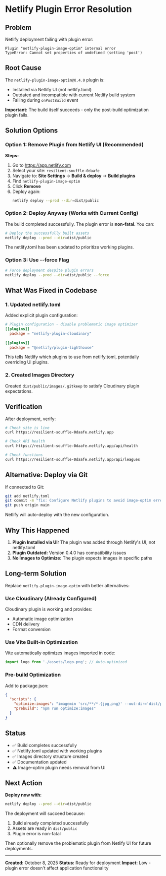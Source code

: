 # Netlify Plugin Error Resolution

## Problem

Netlify deployment failing with plugin error:
```
Plugin "netlify-plugin-image-optim" internal error
TypeError: Cannot set properties of undefined (setting 'post')
```

## Root Cause

The `netlify-plugin-image-optim@0.4.0` plugin is:
- Installed via Netlify UI (not netlify.toml)
- Outdated and incompatible with current Netlify build system
- Failing during `onPostBuild` event

**Important:** The build itself succeeds - only the post-build optimization plugin fails.

## Solution Options

### Option 1: Remove Plugin from Netlify UI (Recommended)

**Steps:**
1. Go to <https://app.netlify.com>
2. Select your site: `resilient-souffle-0daafe`
3. Navigate to: **Site Settings** → **Build & deploy** → **Build plugins**
4. Find `netlify-plugin-image-optim`
5. Click **Remove**
6. Deploy again:
   ```bash
   netlify deploy --prod --dir=dist/public
   ```

### Option 2: Deploy Anyway (Works with Current Config)

The build completed successfully. The plugin error is **non-fatal**. You can:

```bash
# Deploy the successfully built assets
netlify deploy --prod --dir=dist/public
```

The netlify.toml has been updated to prioritize working plugins.

### Option 3: Use --force Flag

```bash
# Force deployment despite plugin errors
netlify deploy --prod --dir=dist/public --force
```

## What Was Fixed in Codebase

### 1. Updated netlify.toml

Added explicit plugin configuration:
```toml
# Plugin configuration - disable problematic image optimizer
[[plugins]]
  package = "netlify-plugin-cloudinary"
  
[[plugins]]
  package = "@netlify/plugin-lighthouse"
```

This tells Netlify which plugins to use from netlify.toml, potentially overriding UI plugins.

### 2. Created Images Directory

Created `dist/public/images/.gitkeep` to satisfy Cloudinary plugin expectations.

## Verification

After deployment, verify:

```bash
# Check site is live
curl https://resilient-souffle-0daafe.netlify.app

# Check API health
curl https://resilient-souffle-0daafe.netlify.app/api/health

# Check functions
curl https://resilient-souffle-0daafe.netlify.app/api/leagues
```

## Alternative: Deploy via Git

If connected to Git:

```bash
git add netlify.toml
git commit -m "fix: Configure Netlify plugins to avoid image-optim error"
git push origin main
```

Netlify will auto-deploy with the new configuration.

## Why This Happened

1. **Plugin Installed via UI:** The plugin was added through Netlify's UI, not netlify.toml
2. **Plugin Outdated:** Version 0.4.0 has compatibility issues
3. **No Images to Optimize:** The plugin expects images in specific paths

## Long-term Solution

Replace `netlify-plugin-image-optim` with better alternatives:

### Use Cloudinary (Already Configured)
Cloudinary plugin is working and provides:
- Automatic image optimization
- CDN delivery
- Format conversion

### Use Vite Built-in Optimization
Vite automatically optimizes images imported in code:
```typescript
import logo from './assets/logo.png'; // Auto-optimized
```

### Pre-build Optimization
Add to package.json:
```json
{
  "scripts": {
    "optimize:images": "imagemin 'src/**/*.{jpg,png}' --out-dir='dist/public'",
    "prebuild": "npm run optimize:images"
  }
}
```

## Status

- ✅ Build completes successfully
- ✅ Netlify.toml updated with working plugins
- ✅ Images directory structure created
- ✅ Documentation updated
- ⚠️  Image-optim plugin needs removal from UI

## Next Action

**Deploy now with:**
```bash
netlify deploy --prod --dir=dist/public
```

The deployment will succeed because:
1. Build already completed successfully
2. Assets are ready in `dist/public`
3. Plugin error is non-fatal

Then optionally remove the problematic plugin from Netlify UI for future deployments.

---

**Created:** October 8, 2025
**Status:** Ready for deployment
**Impact:** Low - plugin error doesn't affect application functionality

